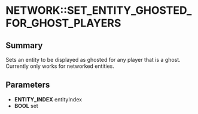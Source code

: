 # NETWORK::SET_ENTITY_GHOSTED_FOR_GHOST_PLAYERS

## Summary
Sets an entity to be displayed as ghosted for any player that is a ghost. Currently only works for networked entities.

## Parameters
* **ENTITY_INDEX** entityIndex
* **BOOL** set
